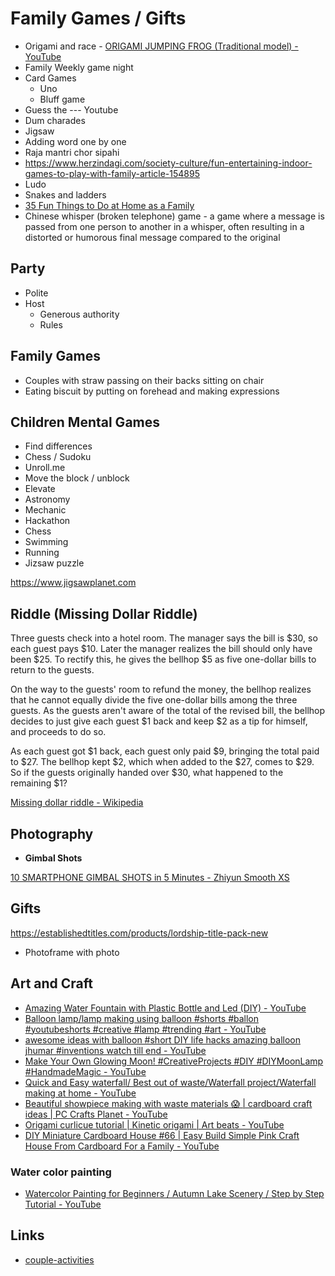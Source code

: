 # Family Games / Gifts

- Origami and race - [ORIGAMI JUMPING FROG (Traditional model) - YouTube](https://www.youtube.com/watch?v=Vlb2udqPx-M&ab_channel=OrigamiwithJoNakashima)
- Family Weekly game night
- Card Games
	- Uno
	- Bluff game
- Guess the --- Youtube
- Dum charades
- Jigsaw
- Adding word one by one
- Raja mantri chor sipahi
- https://www.herzindagi.com/society-culture/fun-entertaining-indoor-games-to-play-with-family-article-154895
- Ludo
- Snakes and ladders
- [35 Fun Things to Do at Home as a Family](https://www.signupgenius.com/home/fun-things-to-do-family.cfm)
- Chinese whisper (broken telephone) game - a game where a message is passed from one person to another in a whisper, often resulting in a distorted or humorous final message compared to the original

## Party

- Polite
- Host
    - Generous authority
    - Rules

## Family Games

- Couples with straw passing on their backs sitting on chair
- Eating biscuit by putting on forehead and making expressions

## Children Mental Games

- Find differences
- Chess / Sudoku
- Unroll.me
- Move the block / unblock
- Elevate
- Astronomy
- Mechanic
- Hackathon
- Chess
- Swimming
- Running
- Jizsaw puzzle

https://www.jigsawplanet.com

## Riddle (Missing Dollar Riddle)

Three guests check into a hotel room. The manager says the bill is $30, so each guest pays $10. Later the manager realizes the bill should only have been $25. To rectify this, he gives the bellhop $5 as five one-dollar bills to return to the guests.

On the way to the guests' room to refund the money, the bellhop realizes that he cannot equally divide the five one-dollar bills among the three guests. As the guests aren't aware of the total of the revised bill, the bellhop decides to just give each guest $1 back and keep $2 as a tip for himself, and proceeds to do so.

As each guest got $1 back, each guest only paid $9, bringing the total paid to $27. The bellhop kept $2, which when added to the $27, comes to $29. So if the guests originally handed over $30, what happened to the remaining $1?

[Missing dollar riddle - Wikipedia](https://en.wikipedia.org/wiki/Missing_dollar_riddle)

## Photography

- **Gimbal Shots**

[10 SMARTPHONE GIMBAL SHOTS in 5 Minutes - Zhiyun Smooth XS](https://www.youtube.com/watch?v=Cu-Mhhx9kSw&ab_channel=MikoTiotangco)

## Gifts

https://establishedtitles.com/products/lordship-title-pack-new

- Photoframe with photo

## Art and Craft

- [Amazing Water Fountain with Plastic Bottle and Led (DIY) - YouTube](https://www.youtube.com/watch?v=TipNigD283w&ab_channel=RusticKraftChannel)
- [Balloon lamp/lamp making using balloon #shorts #ballon #youtubeshorts #creative #lamp #trending #art - YouTube](https://www.youtube.com/shorts/CckWkTwVBOc)
- [awesome ideas with balloon #short DIY life hacks amazing balloon jhumar #inventions watch till end - YouTube](https://www.youtube.com/shorts/vVAOwRZOsgI)
- [Make Your Own Glowing Moon! #CreativeProjects #DIY #DIYMoonLamp #HandmadeMagic - YouTube](https://www.youtube.com/shorts/HbtEzAHTXNQ)
- [Quick and Easy waterfall/ Best out of waste/Waterfall project/Waterfall making at home - YouTube](https://www.youtube.com/watch?v=KV51mhgiI6M&ab_channel=NiveArtIdeas)
- [Beautiful showpiece making with waste materials 😱 \| cardboard craft ideas \| PC Crafts Planet - YouTube](https://www.youtube.com/watch?v=syAJfnSTokI&ab_channel=PCCraftsPlanet)
- [Origami curlicue tutorial \| Kinetic origami \| Art beats - YouTube](https://www.youtube.com/shorts/OIRaNmfCsNQ)
- [DIY Miniature Cardboard House #66 \| Easy Build Simple Pink Craft House From Cardboard For a Family - YouTube](https://www.youtube.com/watch?v=odVXvsNJUmo&ab_channel=CardboardDesign)

### Water color painting

- [Watercolor Painting for Beginners / Autumn Lake Scenery / Step by Step Tutorial - YouTube](https://www.youtube.com/watch?v=g98BpO7prdU)

## Links

- [couple-activities](knowledge/games/couple-activities.md)
